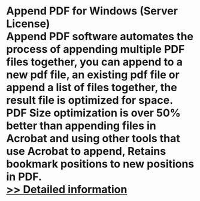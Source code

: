 # Append PDF for Windows (Server License)<br />Append PDF software automates the process of appending multiple PDF files together, you can append to a new pdf file, an existing pdf file or append a list of files together, the result file is optimized for space. PDF Size optimization is over 50% better than appending files in Acrobat and using other tools that use Acrobat to append, Retains bookmark positions to new positions in PDF.<br />[>> Detailed information](https://secure.shareit.com/shareit/product.html?productid=300366736&affiliateid=200057808)
